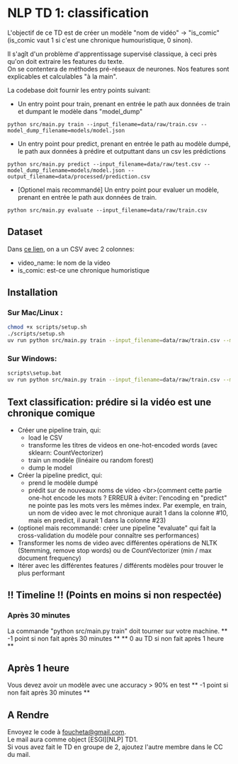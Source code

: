 # NLP TD 1: classification

L'objectif de ce TD est de créer un modèle "nom de vidéo" -> "is_comic" (is_comic vaut 1 si c'est une chronique humouristique, 0 sinon).

Il s'agît d'un problème d'apprentissage supervisé classique, à ceci près qu'on doit extraire les features du texte. <br/>
On se contentera de méthodes pré-réseaux de neurones. Nos features sont explicables et calculables "à la main".

La codebase doit fournir les entry points suivant:
- Un entry point pour train, prenant en entrée le path aux données de train et dumpant le modèle dans "model_dump" 
```
python src/main.py train --input_filename=data/raw/train.csv --model_dump_filename=models/model.json
```
- Un entry point pour predict, prenant en entrée le path au modèle dumpé, le path aux données à prédire et outputtant dans un csv les prédictions
```
python src/main.py predict --input_filename=data/raw/test.csv --model_dump_filename=models/model.json --output_filename=data/processed/prediction.csv
```
- [Optionel mais recommandé] Un entry point pour evaluer un modèle, prenant en entrée le path aux données de train.
```
python src/main.py evaluate --input_filename=data/raw/train.csv
```


## Dataset

Dans [ce lien](https://docs.google.com/spreadsheets/d/1HBs08WE5DLcHEfS6MqTivbyYlRnajfSVnTiKxKVu7Vs/edit?usp=sharing), on a un CSV avec 2 colonnes:
- video_name: le nom de la video
- is_comic: est-ce une chronique humoristique

## Installation

### Sur Mac/Linux :
```bash
chmod +x scripts/setup.sh
./scripts/setup.sh
uv run python src/main.py train --input_filename=data/raw/train.csv --model_dump_filename=models/model.json
```

### Sur Windows:
```bash
scripts\setup.bat
uv run python src/main.py train --input_filename=data/raw/train.csv --model_dump_filename=models/model.json
```

## Text classification: prédire si la vidéo est une chronique comique

- Créer une pipeline train, qui:
  - load le CSV
  - transforme les titres de videos en one-hot-encoded words (avec sklearn: CountVectorizer)
  - train un modèle (linéaire ou random forest)
  - dump le model
- Créer la pipeline predict, qui:
  - prend le modèle dumpé
  - prédit sur de nouveaux noms de video
  <br\>(comment cette partie one-hot encode les mots ? ERREUR à éviter: l'encoding en "predict" ne pointe pas les mots vers les mêmes index. Par exemple, en train, un nom de video avec le mot chronique aurait 1 dans la colonne \#10, mais en predict, il aurait 1 dans la colonne \#23)
- (optionel mais recommandé: créer une pipeline "evaluate" qui fait la cross-validation du modèle pour connaître ses performances)
- Transformer les noms de video avec différentes opérations de NLTK (Stemming, remove stop words) ou de CountVectorizer (min / max document frequency)
- Itérer avec les différentes features / différents modèles pour trouver le plus performant

## !! Timeline !! (**Points en moins si non respectée**)


### Après 30 minutes

La commande "python src/main.py train" doit tourner sur votre machine.
** -1 point si non fait après 30 minutes **
** 0 au TD si non fait après 1 heure **

## Après 1 heure

Vous devez avoir un modèle avec une accuracy > 90% en test
** -1 point si non fait après 30 minutes **

## A Rendre

Envoyez le code à foucheta@gmail.com. <br/>
Le mail aura comme object [ESGI][NLP] TD1. <br/>
Si vous avez fait le TD en groupe de 2, ajoutez l'autre membre dans le CC du mail.

